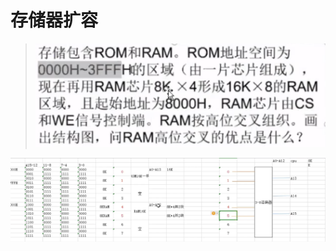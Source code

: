 # 存储器扩容

> <center>
>     <img src=".assets/image-20200601102330667.png" alt="image-20200601102330667" style="zoom:100%;" />
> </center>



<center>
    <img src=".assets/image-20200601103125367.png" alt="image-20200601103125367" style="zoom:80%;" />
</center>


